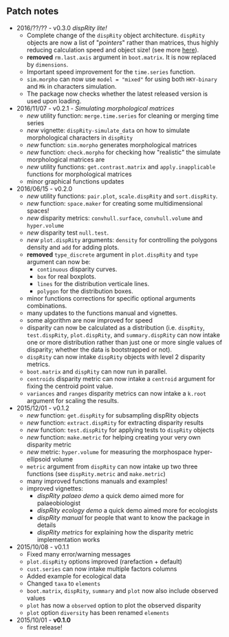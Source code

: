 Patch notes
----
* 2016/??/?? - v0.3.0 *dispRity lite!*
  * Complete change of the `dispRity` object architecture. `dispRity` objects are now a list of "*pointers*" rather than matrices, thus highly reducing calculation speed and object size! (see more [here](https://github.com/TGuillerme/dispRity/blob/master/disparity_object.md)).
  * **removed** `rm.last.axis` argument in `boot.matrix`. It is now replaced by `dimensions`.
  * Important speed improvement for the `time.series` function.	
  * `sim.morpho` can now use `model = "mixed"` for using both `HKY-binary` and `Mk` in characters simulation.
  * The package now checks whether the latest released version is used upon loading.
* 2016/11/07 - v0.2.1 - *Simulating morphological matrices*
  * *new* utility function: `merge.time.series` for cleaning or merging time series
  * *new* vignette: `dispRity-simulate_data` on how to simulate morphological characters in `dispRity`
  * *new* function: `sim.morpho` generates morphological matrices 
  * *new* function: `check.morpho` for checking how "realistic" the simulate morphological matrices are
  * *new* utility functions: `get.contrast.matrix` and `apply.inapplicable` functions for morphological matrices
  * minor graphical functions updates
* 2016/06/15 - v0.2.0
  * *new* utility functions: `pair.plot`, `scale.dispRity` and `sort.dispRity`.
  * *new* function: `space.maker` for creating some multidimensional spaces!
  * *new* disparity metrics: `convhull.surface`, `convhull.volume` and `hyper.volume`
  * *new* disparity test `null.test`.
  * *new* `plot.dispRity` arguments: `density` for controlling the polygons density and `add` for adding plots.
  * **removed** `type_discrete` argument in `plot.dispRity` and `type` argument can now be:
  	* `continuous` disparity curves.
  	* `box` for real boxplots.
  	* `lines` for the distribution verticale lines.
  	* `polygon` for the distribution boxes.
  * minor functions corrections for specific optional arguments combinations.
  * many updates to the functions manual and vignettes.
  * some algorithm are now improved for speed
  * disparity can now be calculated as a distribution (i.e. `dispRity`, `test.dispRity`, `plot.dispRity`, and `summary.dispRity` can now intake one or more distribution rather than just one or more single values of disparity; whether the data is bootstrapped or not).
  * `dispRity` can now intake `dispRity` objects with level 2 disparity metrics.
  * `boot.matrix` and `dispRity` can now run in parallel.
  * `centroids` disparity metric can now intake a `centroid` argument for fixing the centroid point value.
  * `variances` and `ranges` disparity metrics can now intake a `k.root` argument for scaling the results.
* 2015/12/01 - v0.1.2
  * *new* function: `get.dispRity` for subsampling dispRity objects
  * *new* function: `extract.dispRity` for extracting disparity results
  * *new* function: `test.dispRity` for applying tests to `dispRity` objects
  * *new* function: `make.metric` for helping creating your very own disparity metric
  * *new* metric: `hyper.volume` for measuring the morphospace hyper-ellipsoid volume
  * `metric` argument from `dispRity` can now intake up two three functions (see `dispRity.metric` and `make.metric`)
  * many improved functions manuals and examples!
  * improved vignettes:
    * *dispRity palaeo demo* a quick demo aimed more for palaeobiologist
    * *dispRity ecology demo* a quick demo aimed more for ecologists
    * *dispRity manual* for people that want to know the package in details
    * *dispRity metrics* for explaining how the disparity metric implementation works
* 2015/10/08 - v0.1.1
  * Fixed many error/warning messages
  * `plot.dispRity` options improved (rarefaction + default)
  * `cust.series` can now intake multiple factors columns
  * Added example for ecological data
  * Changed `taxa` to `elements`
  * `boot.matrix`, `dispRity`, `summary` and `plot` now also include observed values
  * `plot` has now a `observed` option to plot the observed disparity
  * `plot` option `diversity` has been renamed `elements`
* 2015/10/01 - **v0.1.0**
  * first release!

